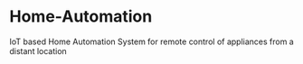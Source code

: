 # Home-Automation
IoT based Home Automation System for remote control of appliances from a distant location
